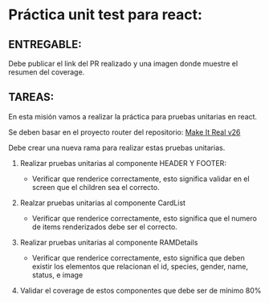 # Práctica unit test para react:

## ENTREGABLE:

Debe publicar el link del PR realizado y una imagen donde muestre el resumen del coverage.

## TAREAS:

En esta misión vamos a realizar la práctica para pruebas unitarias en react.

Se deben basar en el proyecto router del repositorio: [Make It Real v26](https://github.com/makeitrealcamp/top-v26/tree/main/examples/router)

Debe crear una nueva rama para realizar estas pruebas unitarias.

1. Realizar pruebas unitarias al componente HEADER Y FOOTER:

   - Verificar que renderice correctamente, esto significa validar en el screen que el children sea el correcto.

2. Realzar pruebas unitarias al componente CardList

   - Verificar que renderice correctamente, esto significa que el numero de items renderizados debe ser el correcto.

3. Realizar pruebas unitarias al componente RAMDetails

   - Verificar que renderice correctamente, esto significa que deben existir los elementos que relacionan el id, species, gender, name, status, e image

4. Validar el coverage de estos componentes que debe ser de mínimo 80%
